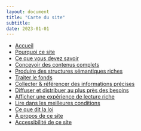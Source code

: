 ```yaml
---
layout: document
title: "Carte du site"
subtitle: 
date: 2023-01-01
---
```


<ul>
<li><a href="../index.html">Accueil</a></li>
<li><a href="../index.html#pourquoi">Pourquoi ce site</a></li>
<li><a href="../index.html#savoirs">Ce que vous devez savoir</a></li>
<li><a href="concevoir.html">Concevoir des contenus complets</a></li>
<li><a href="produire.html">Produire des structures sémantiques riches</a></li>
<li><a href="traiter.html">Traiter le fonds</a></li>
<li><a href="collecter.html">Collecter & référencer des informations précises</a></li>
<li><a href="diffuser.html">Diffuser et distribuer au plus près des besoins</a></li>
<li><a href="afficher.html">Afficher une expérience de lecture riche</a></li>
<li><a href="lire.html">Lire dans les meilleures conditions</a></li>
<li><a href="loi.html">Ce que dit la loi</a></li>
<li><a href="apropos">À propos de ce site</a></li>
<li><a href="accessibilite">Accessibilité de ce site</a></li>
</ul>